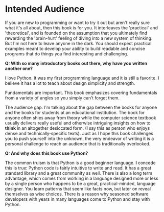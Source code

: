 # Intended Audience

If you are new to programming or want to try it out but aren't really sure what it's all about, then this book is for you. It interleaves the 'practical' and 'theoretical', and is founded on the assumption that you ultimately find rewarding the 'brain-hurt' feeling of diving into a new system of thinking. But I'm not here to leave anyone in the dark.  You should expect practical examples meant to develop your ability to build readable and concise programs that do things you find interesting and challenging.

**Q: With so many introductory books out there, why have you written another one?** 

I love Python. It was my first programming language and it is still a favorite. I believe it has a lot to teach about design simplicity and strength.

Fundamentals are important. This book emphasizes covering fundamentals from a variety of angles so you simply can't forget them.

The audience gap. I'm talking about the gap between the books for anyone and the books for students at an educational institution.  The book for anyone often shies away from theory while the computer science textbook usually delivers really useful and otherwise intriguing insights on how to **think** in an altogether desiccated form. (I say this as person who enjoys dense and technically-specific texts). Just as I hope this book challenges you to push yourself into the unknown, the very endeavor of writing it is a personal challenge to reach an audience that is traditionally overlooked.

**Q: And why does this book use Python?**

The common truism is that Python is a good beginner language.  I concede this is true: Python code is fairly intuitive to write and read.  It has a great standard library and a great community as well. There is also a long term advantage, which comes from working in a language designed more or less by a single person who happens to be a great, practical-minded, language designer. You learn patterns that seem like facts now, but later on reveal themselves as wise choices. There is a reason why seasoned software developers with years in many languages come to Python and stay with Python. 

